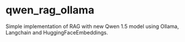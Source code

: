 # qwen_rag_ollama
Simple implementation of RAG with new Qwen 1.5 model using Ollama, Langchain and HuggingFaceEmbeddings.
